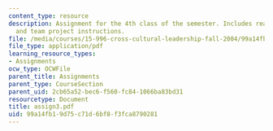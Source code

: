 ```yaml
---
content_type: resource
description: Assignment for the 4th class of the semester. Includes reading assignment
  and team project instructions.
file: /media/courses/15-996-cross-cultural-leadership-fall-2004/99a14fb19d75c71d6bf8f3fca8790281_assign3.pdf
file_type: application/pdf
learning_resource_types:
- Assignments
ocw_type: OCWFile
parent_title: Assignments
parent_type: CourseSection
parent_uid: 2cb65a52-bec6-f560-fc84-1066ba83bd31
resourcetype: Document
title: assign3.pdf
uid: 99a14fb1-9d75-c71d-6bf8-f3fca8790281
---
```

